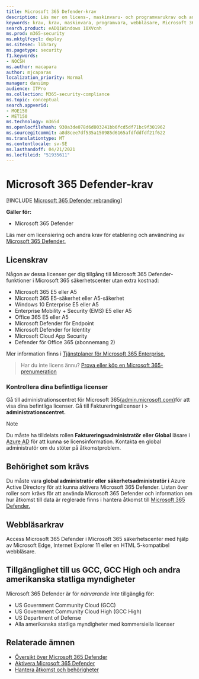 ```yaml
---
title: Microsoft 365 Defender-krav
description: Läs mer om licens-, maskinvaru- och programvarukrav och andra konfigurationsinställningar för Microsoft 365 Defender
keywords: krav, krav, maskinvara, programvara, webbläsare, Microsoft 365 Defender, M365, licens, E5, A5, EMS, köp
search.product: eADQiWindows 10XVcnh
ms.prod: m365-security
ms.mktglfcycl: deploy
ms.sitesec: library
ms.pagetype: security
f1.keywords:
- NOCSH
ms.author: macapara
author: mjcaparas
localization_priority: Normal
manager: dansimp
audience: ITPro
ms.collection: M365-security-compliance
ms.topic: conceptual
search.appverid:
- MOE150
- MET150
ms.technology: m365d
ms.openlocfilehash: 930a3de078d6d003241bb6fcd5df71bc9f301962
ms.sourcegitcommit: a8d8cee7df535a150985d6165afdfddfdf21f622
ms.translationtype: MT
ms.contentlocale: sv-SE
ms.lasthandoff: 04/21/2021
ms.locfileid: "51935611"
---
```

# <a name="microsoft-365-defender-prerequisites"></a>Microsoft 365 Defender-krav

[!INCLUDE [Microsoft 365 Defender rebranding](../includes/microsoft-defender.md)]


**Gäller för:**
- Microsoft 365 Defender

Läs mer om licensiering och andra krav för etablering och användning av [Microsoft 365 Defender.](microsoft-365-defender.md)

## <a name="licensing-requirements"></a>Licenskrav
Någon av dessa licenser ger dig tillgång till Microsoft 365 Defender-funktioner i Microsoft 365 säkerhetscenter utan extra kostnad:

- Microsoft 365 E5 eller A5
- Microsoft 365 E5-säkerhet eller A5-säkerhet
- Windows 10 Enterprise E5 eller A5
- Enterprise Mobility + Security (EMS) E5 eller A5 
- Office 365 E5 eller A5
- Microsoft Defender för Endpoint
- Microsoft Defender for Identity 
- Microsoft Cloud App Security
- Defender för Office 365 (abonnemang 2)

Mer information finns i [Tjänstplaner för Microsoft 365 Enterprise.](https://www.microsoft.com/licensing/product-licensing/microsoft-365-enterprise)

> Har du inte licens ännu? [Prova eller köp en Microsoft 365-prenumeration](../../commerce/try-or-buy-microsoft-365.md?view=o365-worldwide)

### <a name="check-your-existing--licenses"></a>Kontrollera dina befintliga licenser
Gå till administrationscentret för Microsoft 365[(admin.microsoft.com)](https://admin.microsoft.com/)för att visa dina befintliga licenser. Gå till Faktureringslicenser i  >  **administrationscentret.**

>[!NOTE]
> Du måste ha tilldelats rollen **Faktureringsadministratör** **eller Global** läsare i [Azure AD](/azure/active-directory/users-groups-roles/directory-assign-admin-roles#available-roles) för att kunna se licensinformation. Kontakta en global administratör om du stöter på åtkomstproblem.

## <a name="required-permissions"></a>Behörighet som krävs
Du måste vara **global administratör eller** **säkerhetsadministratör i** Azure Active Directory för att kunna aktivera Microsoft 365 Defender. Listan över roller som krävs för att använda Microsoft 365 Defender och information om hur åtkomst till data är reglerade finns i hantera åtkomst till [Microsoft 365 Defender.](m365d-permissions.md)

## <a name="browser-requirements"></a>Webbläsarkrav
Access Microsoft 365 Defender i Microsoft 365 säkerhetscenter med hjälp av Microsoft Edge, Internet Explorer 11 eller en HTML 5-kompatibel webbläsare.

## <a name="availability-to-us-gcc-gcc-high-and-other-us-government-institutions"></a>Tillgänglighet till us GCC, GCC High och andra amerikanska statliga myndigheter
Microsoft 365 Defender är för *närvarande inte* tillgänglig för:
- US Government Community Cloud (GCC)
- US Government Community Cloud High (GCC High)
- US Department of Defense
- Alla amerikanska statliga myndigheter med kommersiella licenser

## <a name="related-topics"></a>Relaterade ämnen
- [Översikt över Microsoft 365 Defender](microsoft-365-defender.md)
- [Aktivera Microsoft 365 Defender](m365d-enable.md)
- [Hantera åtkomst och behörigheter](m365d-permissions.md)
